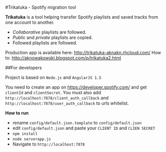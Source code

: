 #Trikatuka - Spotify migration tool

**Trikatuka** is a tool helping transfer Spotify playlists and saved tracks from one account to another.

- *Collaborative* playlists are followed.
- *Public* and *private* playlists are copied.
- Followed playlists are followed.

Production app is available here: http://trikatuka-aknakn.rhcloud.com/
How to: http://aknowakowski.blogspot.com/p/trikatuka2.html

##For developers

Project is based on `Node.js` and `AngularJS 1.5`

You need to create an app on https://developer.spotify.com/ and get `clientId` and `clientSecret`. You must also add `http://localhost:7878/client_auth_callback` and `http://localhost:7878/user_auth_callback` to urls whitelist.

**How to run**
- rename `config/default.json.template` to `config/default.json`
- edit `config/default.json` and paste your `CLIENT ID` and `CLIEN SECRET`
- `npm install`
- `node serverapp.js`
- Navigate to `http://localhost:7878`
